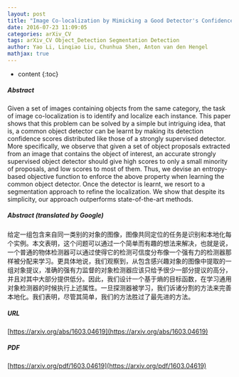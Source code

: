 ```yaml
---
layout: post
title: "Image Co-localization by Mimicking a Good Detector's Confidence Score Distribution"
date: 2016-07-23 11:09:05
categories: arXiv_CV
tags: arXiv_CV Object_Detection Segmentation Detection
author: Yao Li, Linqiao Liu, Chunhua Shen, Anton van den Hengel
mathjax: true
---
```


* content
{:toc}

##### Abstract
Given a set of images containing objects from the same category, the task of image co-localization is to identify and localize each instance. This paper shows that this problem can be solved by a simple but intriguing idea, that is, a common object detector can be learnt by making its detection confidence scores distributed like those of a strongly supervised detector. More specifically, we observe that given a set of object proposals extracted from an image that contains the object of interest, an accurate strongly supervised object detector should give high scores to only a small minority of proposals, and low scores to most of them. Thus, we devise an entropy-based objective function to enforce the above property when learning the common object detector. Once the detector is learnt, we resort to a segmentation approach to refine the localization. We show that despite its simplicity, our approach outperforms state-of-the-art methods.

##### Abstract (translated by Google)
给定一组包含来自同一类别的对象的图像，图像共同定位的任务是识别和本地化每个实例。本文表明，这个问题可以通过一个简单而有趣的想法来解决，也就是说，一个普通的物体检测器可以通过使得它的检测可信度分布像一个强有力的检测器那样被分配来学习。更具体地说，我们观察到，从包含感兴趣对象的图像中提取的一组对象提议，准确的强有力监督的对象检测器应该只给予很少一部分提议的高分，并且对其中大部分提供低分。因此，我们设计一个基于熵的目标函数，在学习通用对象检测器的时候执行上述属性。一旦探测器被学习，我们诉诸分割的方法来完善本地化。我们表明，尽管其简单，我们的方法胜过了最先进的方法。

##### URL
[https://arxiv.org/abs/1603.04619](https://arxiv.org/abs/1603.04619)

##### PDF
[https://arxiv.org/pdf/1603.04619](https://arxiv.org/pdf/1603.04619)

